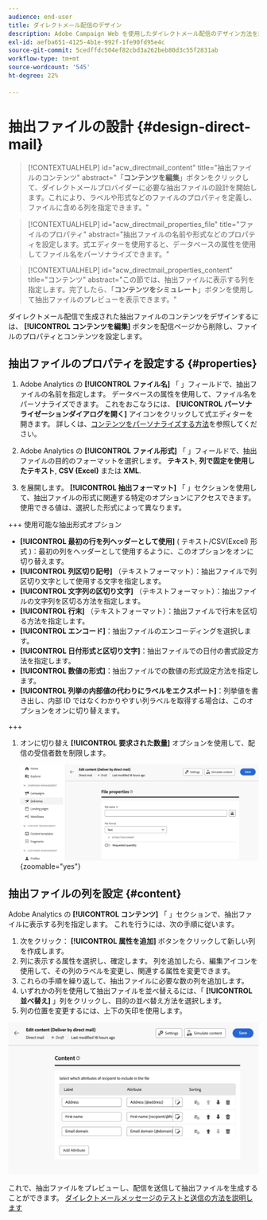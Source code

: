 ```yaml
---
audience: end-user
title: ダイレクトメール配信のデザイン
description: Adobe Campaign Web を使用したダイレクトメール配信のデザイン方法を説明します
exl-id: aefba651-4125-4b1e-992f-1fe90fd95e4c
source-git-commit: 5cedffdc504ef82cbd3a262beb80d3c55f2831ab
workflow-type: tm+mt
source-wordcount: '545'
ht-degree: 22%

---
```


# 抽出ファイルの設計 {#design-direct-mail}

>[!CONTEXTUALHELP]
>id="acw_directmail_content"
>title="抽出ファイルのコンテンツ"
>abstract="「**コンテンツを編集**」ボタンをクリックして、ダイレクトメールプロバイダーに必要な抽出ファイルの設計を開始します。これにより、ラベルや形式などのファイルのプロパティを定義し、ファイルに含める列を指定できます。"

>[!CONTEXTUALHELP]
>id="acw_directmail_properties_file"
>title="ファイルのプロパティ"
>abstract="抽出ファイルの名前や形式などのプロパティを設定します。式エディターを使用すると、データベースの属性を使用してファイル名をパーソナライズできます。"

>[!CONTEXTUALHELP]
>id="acw_directmail_properties_content"
>title="コンテンツ"
>abstract="この節では、抽出ファイルに表示する列を指定します。完了したら、「**コンテンツをシミュレート**」ボタンを使用して抽出ファイルのプレビューを表示できます。"

ダイレクトメール配信で生成された抽出ファイルのコンテンツをデザインするには、 **[!UICONTROL コンテンツを編集]** ボタンを配信ページから削除し、ファイルのプロパティとコンテンツを設定します。

## 抽出ファイルのプロパティを設定する {#properties}

1. Adobe Analytics の **[!UICONTROL ファイル名]** 「 」フィールドで、抽出ファイルの名前を指定します。 データベースの属性を使用して、ファイル名をパーソナライズできます。 これをおこなうには、 **[!UICONTROL パーソナライゼーションダイアログを開く]** アイコンをクリックして式エディターを開きます。 詳しくは、[コンテンツをパーソナライズする方法](../personalization/personalize.md)を参照してください。

1. Adobe Analytics の **[!UICONTROL ファイル形式]** 「 」フィールドで、抽出ファイルの目的のフォーマットを選択します。 **テキスト**, **列で固定を使用したテキスト**, **CSV (Excel)** または **XML**.

1. を展開します。 **[!UICONTROL 抽出フォーマット]** 「 」セクションを使用して、抽出ファイルの形式に関連する特定のオプションにアクセスできます。 使用できる値は、選択した形式によって異なります。

+++ 使用可能な抽出形式オプション

   * **[!UICONTROL 最初の行を列ヘッダーとして使用]** ( テキスト/CSV(Excel) 形式 )：最初の列をヘッダーとして使用するように、このオプションをオンに切り替えます。
   * **[!UICONTROL 列区切り記号]** （テキストフォーマット）：抽出ファイルで列区切り文字として使用する文字を指定します。
   * **[!UICONTROL 文字列の区切り文字]** （テキストフォーマット）：抽出ファイルの文字列を区切る方法を指定します。
   * **[!UICONTROL 行末]** （テキストフォーマット）：抽出ファイルで行末を区切る方法を指定します。
   * **[!UICONTROL エンコード]**：抽出ファイルのエンコーディングを選択します。
   * **[!UICONTROL 日付形式と区切り文字]**：抽出ファイルでの日付の書式設定方法を指定します。
   * **[!UICONTROL 数値の形式]**：抽出ファイルでの数値の形式設定方法を指定します。
   * **[!UICONTROL 列挙の内部値の代わりにラベルをエクスポート]**：列挙値を書き出し、内部 ID ではなくわかりやすい列ラベルを取得する場合は、このオプションをオンに切り替えます。

+++

1. オンに切り替え **[!UICONTROL 要求された数量]** オプションを使用して、配信の受信者数を制限します。

   ![](assets/dm-content-details.png){zoomable=&quot;yes&quot;}

## 抽出ファイルの列を設定 {#content}

Adobe Analytics の **[!UICONTROL コンテンツ]** 「 」セクションで、抽出ファイルに表示する列を指定します。 これを行うには、次の手順に従います。

1. 次をクリック： **[!UICONTROL 属性を追加]** ボタンをクリックして新しい列を作成します。
1. 列に表示する属性を選択し、確定します。 列を追加したら、編集アイコンを使用して、その列のラベルを変更し、関連する属性を変更できます。
1. これらの手順を繰り返して、抽出ファイルに必要な数の列を追加します。
1. いずれかの列を使用して抽出ファイルを並べ替えるには、「 **[!UICONTROL 並べ替え]** 」列をクリックし、目的の並べ替え方法を選択します。
1. 列の位置を変更するには、上下の矢印を使用します。

![](assets/dm-content-attributes.png)

これで、抽出ファイルをプレビューし、配信を送信して抽出ファイルを生成することができます。 [ダイレクトメールメッセージのテストと送信の方法を説明します](send-direct-mail.md)
